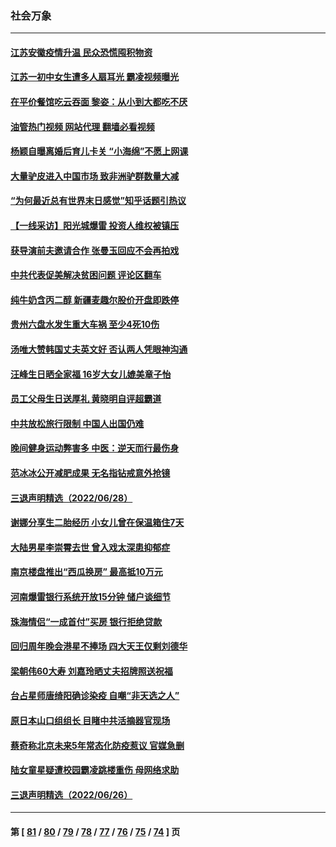 ### 社会万象
---
#### [江苏安徽疫情升温 民众恐慌囤积物资](../../pages/ncid282/n13771992.md?07021645) 
#### [江苏一初中女生遭多人扇耳光 霸凌视频曝光](../../pages/ncid282/n13771912.md?07021645) 
#### [在平价餐馆吃云吞面 黎姿：从小到大都吃不厌](../../pages/ncid282/n13771717.md?07021645) 
#### [油管热门视频 网站代理 翻墙必看视频](http://209.222.30.114:81/youtube.html?07021645)
#### [杨颖自曝离婚后育儿卡关 “小海绵”不愿上网课](../../pages/ncid282/n13771679.md?07021645) 
#### [大量驴皮进入中国市场 致非洲驴群数量大减](../../pages/ncid282/n13771644.md?07021645) 
#### [“为何最近总有世界末日感觉”知乎话题引热议](../../pages/ncid282/n13771536.md?07021645) 
#### [【一线采访】阳光城爆雷 投资人维权被镇压](../../pages/ncid282/n13771312.md?07021645) 
#### [获导演前夫邀请合作 张曼玉回应不会再拍戏](../../pages/ncid282/n13771028.md?07021645) 
#### [中共代表促美解决贫困问题 评论区翻车](../../pages/ncid282/n13770656.md?07021645) 
#### [纯牛奶含丙二醇 新疆麦趣尔股价开盘即跌停](../../pages/ncid282/n13770549.md?07021645) 
#### [贵州六盘水发生重大车祸 至少4死10伤](../../pages/ncid282/n13770624.md?07021645) 
#### [汤唯大赞韩国丈夫英文好 否认两人凭眼神沟通](../../pages/ncid282/n13770261.md?07021645) 
#### [汪峰生日晒全家福 16岁大女儿媲美章子怡](../../pages/ncid282/n13770170.md?07021645) 
#### [员工父母生日送厚礼 黄晓明自评超霸道](../../pages/ncid282/n13770227.md?07021645) 
#### [中共放松旅行限制 中国人出国仍难](../../pages/ncid282/n13770135.md?07021645) 
#### [晚间健身运动弊害多 中医：逆天而行最伤身](../../pages/ncid282/n13770133.md?07021645) 
#### [范冰冰公开减肥成果 无名指钻戒意外抢镜](../../pages/ncid282/n13769524.md?07021645) 
#### [三退声明精选（2022/06/28）](../../pages/ncid282/n13769699.md?07021645) 
#### [谢娜分享生二胎经历 小女儿曾在保温箱住7天](../../pages/ncid282/n13769496.md?07021645) 
#### [大陆男星李崇霄去世 曾入戏太深患抑郁症](../../pages/ncid282/n13769452.md?07021645) 
#### [南京楼盘推出“西瓜换房” 最高抵10万元](../../pages/ncid282/n13769154.md?07021645) 
#### [河南爆雷银行系统开放15分钟 储户谈细节](../../pages/ncid282/n13769012.md?07021645) 
#### [珠海情侣“一成首付”买房 银行拒绝贷款](../../pages/ncid282/n13768958.md?07021645) 
#### [回归周年晚会港星不捧场 四大天王仅剩刘德华](../../pages/ncid282/n13768760.md?07021645) 
#### [梁朝伟60大寿 刘嘉玲晒丈夫招牌照送祝福](../../pages/ncid282/n13768712.md?07021645) 
#### [台占星师唐绮阳确诊染疫 自嘲“非天选之人”](../../pages/ncid282/n13768694.md?07021645) 
#### [原日本山口组组长 目睹中共活摘器官现场](../../pages/ncid282/n13767360.md?07021645) 
#### [蔡奇称北京未来5年常态化防疫惹议 官媒急删](../../pages/ncid282/n13768413.md?07021645) 
#### [陆女童星疑遭校园霸凌跳楼重伤 母网络求助](../../pages/ncid282/n13768304.md?07021645) 
#### [三退声明精选（2022/06/26）](../../pages/ncid282/n13768117.md?07021645) 

---
#### 第 [ [81](./81.md?07021645) / [80](./80.md?07021645) / [79](./79.md?07021645) / [78](./78.md?07021645) / [77](./77.md?07021645) / [76](./76.md?07021645) / [75](./75.md?07021645) / [74](./74.md?07021645) ] 页
